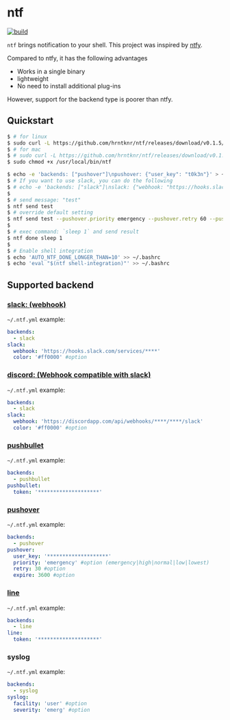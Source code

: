 # ntf

[![build](https://github.com/hrntknr/ntf/workflows/.github/workflows/build.yml/badge.svg)](https://github.com/hrntknr/ntf/actions?query=workflow%3A.github%2Fworkflows%2Fbuild.yml)

`ntf` brings notification to your shell. This project was inspired by [ntfy](https://github.com/dschep/ntfy).

Compared to ntfy, it has the following advantages

- Works in a single binary
- lightweight
- No need to install additional plug-ins

However, support for the backend type is poorer than ntfy.

## Quickstart

```sh
$ # for linux
$ sudo curl -L https://github.com/hrntknr/ntf/releases/download/v0.1.5/ntf-x86_64-unknown-linux-gnu -o /usr/local/bin/ntf
$ # for mac
$ # sudo curl -L https://github.com/hrntknr/ntf/releases/download/v0.1.5/ntf-x86_64-apple-darwin -o /usr/local/bin/ntf
$ sudo chmod +x /usr/local/bin/ntf

$ echo -e 'backends: ["pushover"]\npushover: {"user_key": "t0k3n"}' > ~/.ntf.yml
$ # If you want to use slack, you can do the following
$ # echo -e 'backends: ["slack"]\nslack: {"webhook: "https://hooks.slack.com/services/hogehoge"}' > ~/.ntf.yml
$
$ # send message: "test"
$ ntf send test
$ # override default setting
$ ntf send test --pushover.priority emergency --pushover.retry 60 --pushover.expire 3000
$
$ # exec command: `sleep 1` and send result
$ ntf done sleep 1
$
$ # Enable shell integration
$ echo 'AUTO_NTF_DONE_LONGER_THAN=10' >> ~/.bashrc
$ echo 'eval "$(ntf shell-integration)"' >> ~/.bashrc
```

## Supported backend

### [slack: (webhook)](https://api.slack.com/messaging/webhooks)

`~/.ntf.yml` example:

```yml
backends:
  - slack
slack:
  webhook: 'https://hooks.slack.com/services/****'
  color: '#ff0000' #option
```

### [discord: (Webhook compatible with slack)](https://discord.com/developers/docs/resources/webhook)

`~/.ntf.yml` example:

```yml
backends:
  - slack
slack:
  webhook: 'https://discordapp.com/api/webhooks/****/****/slack'
  color: '#ff0000' #option
```

### [pushbullet](https://pushbullet.com/)

`~/.ntf.yml` example:

```yml
backends:
  - pushbullet
pushbullet:
  token: '********************'
```

### [pushover](https://pushover.net/)

`~/.ntf.yml` example:

```yml
backends:
  - pushover
pushover:
  user_key: '********************'
  priority: 'emergency' #option (emergency|high|normal|low|lowest)
  retry: 30 #option
  expire: 3600 #option
```

### [line](https://notify-bot.line.me/)

`~/.ntf.yml` example:

```yml
backends:
  - line
line:
  token: '********************'
```

### syslog

`~/.ntf.yml` example:

```yml
backends:
  - syslog
syslog:
  facility: 'user' #option
  severity: 'emerg' #option
```

